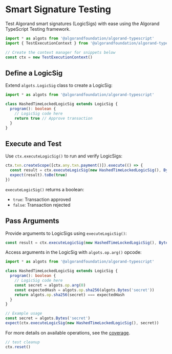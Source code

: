 # Smart Signature Testing

Test Algorand smart signatures (LogicSigs) with ease using the Algorand TypeScript Testing framework.

```ts
import * as algots from '@algorandfoundation/algorand-typescript'
import { TestExecutionContext } from '@algorandfoundation/algorand-typescript-testing'

// Create the context manager for snippets below
const ctx = new TestExecutionContext()
```

## Define a LogicSig

Extend `algots.LogicSig` class to create a LogicSig:

```ts
import * as algots from '@algorandfoundation/algorand-typescript'

class HashedTimeLockedLogicSig extends LogicSig {
  program(): boolean {
    // LogicSig code here
    return true // Approve transaction
  }
}
```

## Execute and Test

Use `ctx.executeLogicSig()` to run and verify LogicSigs:

```ts
ctx.txn.createScope([ctx.any.txn.payment()]).execute(() => {
  const result = ctx.executeLogicSig(new HashedTimeLockedLogicSig(), Bytes('secret'))
  expect(result).toBe(true)
})
```

`executeLogicSig()` returns a boolean:

- `true`: Transaction approved
- `false`: Transaction rejected

## Pass Arguments

Provide arguments to LogicSigs using `executeLogicSig()`:

```ts
const result = ctx.executeLogicSig(new HashedTimeLockedLogicSig(), Bytes('secret'))
```

Access arguments in the LogicSig with `algots.op.arg()` opcode:

```ts
import * as algots from '@algorandfoundation/algorand-typescript'

class HashedTimeLockedLogicSig extends LogicSig {
  program(): boolean {
    // LogicSig code here
    const secret = algots.op.arg(0)
    const expectedHash = algots.op.sha256(algots.Bytes('secret'))
    return algots.op.sha256(secret) === expectedHash
  }
}

// Example usage
const secret = algots.Bytes('secret')
expect(ctx.executeLogicSig(new HashedTimeLockedLogicSig(), secret))
```

For more details on available operations, see the [coverage](../coverage.md).

```ts
// test cleanup
ctx.reset()
```
